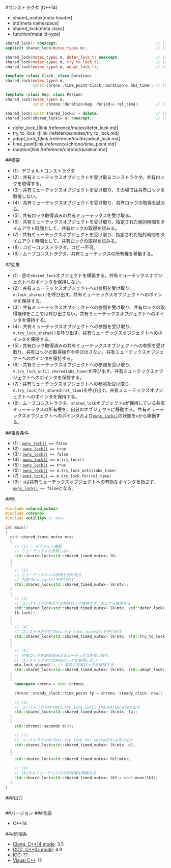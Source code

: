 #コンストラクタ (C++14)
* shared_mutex[meta header]
* std[meta namespace]
* shared_lock[meta class]
* function[meta id-type]

```cpp
shared_lock() noexcept;                                           // (1)
explicit shared_lock(mutex_type& m);                              // (2)

shared_lock(mutex_type& m, defer_lock_t) noexcept;                // (3)
shared_lock(mutex_type& m, try_to_lock_t);                        // (4)
shared_lock(mutex_type& m, adopt_lock_t);                         // (5)

template <class Clock, class Duration>
shared_lock(mutex_type& m,
            const chrono::time_point<Clock, Duration>& abs_time); // (6)

template <class Rep, class Period>
shared_lock(mutex_type& m,
            const chrono::duration<Rep, Period>& rel_time);       // (7)

shared_lock(const shared_lock&) = delete;                         // (8)
shared_lock(shared_lock&& u) noexcept;                            // (9)
```
* defer_lock_t[link /reference/mutex/defer_lock.md]
* try_to_lock_t[link /reference/mutex/try_to_lock.md]
* adopt_lock_t[link /reference/mutex/adopt_lock.md]
* time_point[link /reference/chrono/time_point.md]
* duration[link /reference/chrono/duration.md]


##概要
- (1) : デフォルトコンストラクタ
- (2) : 共有ミューテックスオブジェクトを受け取るコンストラクタ。共有ロックを取得する。
- (3) : 共有ミューテックスオブジェクトを受け取り、その場では共有ロックを取得しない。
- (4) : 共有ミューテックスオブジェクトを受け取り、共有ロックの取得を試みる。
- (5) : 共有ロック取得済みの共有ミューテックスを受け取る。
- (6) : 共有ミューテックスオブジェクトを受け取り、指定された絶対時間をタイムアウト時間として、共有ロックの取得を試みる。
- (7) : 共有ミューテックスオブジェクトを受け取り、指定された相対時間をタイムアウト時間として、共有ロックの取得を試みる。
- (8) : コピーコンストラクタ。コピー不可。
- (9) : ムーブコンストラクタ。共有ミューテックスの所有権を移動する。


##効果
- (1) : 空の`shared_lock`オブジェクトを構築する。共有ミューテックスオブジェクトへのポインタを保持しない。
- (2) : 共有ミューテックスオブジェクトへの参照を受け取り、`m.lock_shared()`を呼び出す。共有ミューテックスオブジェクトへのポインタを保持する。
- (3) : 共有ミューテックスオブジェクトへの参照を受け取り、共有ロックの取得操作をここでは呼び出さない。共有ミューテックスオブジェクトへのポインタを保持する。
- (4) : 共有ミューテックスオブジェクトへの参照を受け取り、`m.try_lock_shared()`を呼び出す。共有ミューテックスオブジェクトへのポインタを保持する。
- (5) : 共有ロック取得済みの共有ミューテックスオブジェクトへの参照を受け取り、共有ロックの取得操作を呼び出さない。共有ミューテックスオブジェクトへのポインタを保持する。
- (6) : 共有ミューテックスオブジェクトへの参照を受け取り、`m.try_lock_until_shared(abs_time)`を呼び出す。共有ミューテックスオブジェクトへのポインタを保持する。
- (7) : 共有ミューテックスオブジェクトへの参照を受け取り、`m.try_lock_for_shared(rel_time)`を呼び出す。共有ミューテックスオブジェクトへのポインタを保持する。
- (9) : ムーブコンストラクタ。`shared_lock`オブジェクト`u`が保持している共有ミューテックスの所有権を、自分のオブジェクトに移動する。共有ミューテックスオブジェクトへのポインタおよび[`owns_lock()`](./owns_lock.md)の状態を`u`から移動する。


##事後条件
- (1) : [`owns_lock()`](./owns_lock.md)` == false`
- (2) : [`owns_lock()`](./owns_lock.md)` == true`
- (3) : [`owns_lock()`](./owns_lock.md)` == false`
- (4) : [`owns_lock()`](./owns_lock.md)` == m.try_lock()`
- (5) : [`owns_lock()`](./owns_lock.md)` == true`
- (6) : [`owns_lock()`](./owns_lock.md)` == m.try_lock_until(abs_time)`
- (7) : [`owns_lock()`](./owns_lock.md)` == m.try_lock_for(rel_time)`
- (9) : `u`は共有ミューテックスオブジェクトへの有効なポインタを指さず、[`owns_lock()`](./owns_lock.md)` == false`となる。


##例
```cpp
#include <shared_mutex>
#include <chrono>
#include <utility> // move

int main()
{
  std::shared_timed_mutex mtx;
  {
    // (1) : デフォルト構築
    // ミューテックスを参照しない
    std::shared_lock<std::shared_timed_mutex> lk;
  }
  {
    // (2)
    // ミューテックスへの参照を受け取る
    // 内部でmtx.lock()を呼び出す
    std::shared_lock<std::shared_timed_mutex> lk(mtx);
  }
  {
    // (3)
    // コンストラクタ時点では共有ロック取得せず、あとから取得する
    std::shared_lock<std::shared_timed_mutex> lk(mtx, std::defer_lock);
    lk.lock();
  }
  {
    // (4)
    // コンストラクタ内でmtx.try_lock_shared()を呼び出す
    std::shared_lock<std::shared_timed_mutex> lk(mtx, std::try_to_lock);
  }
  {
    // (5)
    // 共有ロックを取得済みのミューテックスを受け取り、
    // コンストラクタでは共有ロックを取得しない
    mtx.lock_shared(); // 事前に共有ロックを取得する
    std::shared_lock<std::shared_timed_mutex> lk(mtx, std::adopt_lock);
  }
  {
    namespace chrono = std::chrono;

    chrono::steady_clock::time_point tp = chrono::steady_clock::now() + chrono::seconds(3);

    // (6)
    // コンストラクタ内でmtx.try_lock_until_shared(tp)を呼び出す
    std::shared_lock<std::shared_timed_mutex> lk(mtx, tp);
  }
  {
    std::chrono::seconds d(3);

    // (7)
    // コンストラクタ内でmtx.try_lock_for_shared(d)を呼び出す
    std::shared_lock<std::shared_timed_mutex> lk(mtx, d);
  }
  {
    std::shared_lock<std::shared_timed_mutex> lk1(mtx);

    // (9)
    // lk1からミューテックスの所有権を移動する
    std::shared_lock<std::shared_timed_mutex> lk2 = std::move(lk1);
  }
}
```

###出力
```
```

##バージョン
###言語
- C++14

###処理系
- [Clang, C++14 mode](/implementation.md#clang): 3.5
- [GCC, C++0x mode](/implementation.md#gcc): 4.9
- [ICC](/implementation.md#icc): ??
- [Visual C++](/implementation.md#visual_cpp) ??


